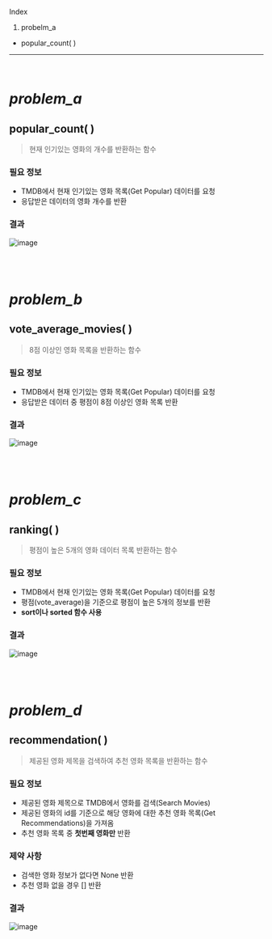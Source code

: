 Index
1. probelm_a
  - popular_count( )


---

<br>

# *problem_a*

## popular_count( )
> 현재 인기있는 영화의 개수를 반환하는 함수

### 필요 정보
- TMDB에서 현재 인기있는 영화 목록(Get Popular) 데이터를 요청
- 응답받은 데이터의 영화 개수를 반환

### 결과
![image](https://user-images.githubusercontent.com/83294376/214997396-416154d4-ec26-4cb4-8b33-07f8b68c39b8.png)

<br>
<br>

# *problem_b*

## vote_average_movies( )
> 8점 이상인 영화 목록을 반환하는 함수

### 필요 정보
- TMDB에서 현재 인기있는 영화 목록(Get Popular) 데이터를 요청
- 응답받은 데이터 중 평점이 8점 이상인 영화 목록 반환

### 결과
![image](https://user-images.githubusercontent.com/83294376/214998185-a2910f4f-efdc-41b3-86ce-afab9a4b597e.png)


<br>
<br>

# *problem_c*

## ranking( )
> 평점이 높은 5개의 영화 데이터 목록 반환하는 함수

### 필요 정보
- TMDB에서 현재 인기있는 영화 목록(Get Popular) 데이터를 요청
- 평점(vote_average)을 기준으로 평점이 높은 5개의 정보를 반환
- **sort이나 sorted 함수 사용**

### 결과
![image](https://user-images.githubusercontent.com/83294376/214999585-cb60f340-5b80-4cfa-8468-814b06f3d2e7.png)

<br>
<br>

# *problem_d*

## recommendation( )
> 제공된 영화 제목을 검색하여 추천 영화 목록을 반환하는 함수

### 필요 정보
- 제공된 영화 제목으로 TMDB에서 영화를 검색(Search Movies)
- 제공된 영화의 id를 기준으로 해당 영화에 대한 추천 영화 목록(Get Recommendations)을 가져옴  
- 추천 영화 목록 중 **첫번째 영화만** 반환

### 제약 사항
- 검색한 영화 정보가 없다면 None 반환
- 추천 영화 없을 경우 [] 반환

### 결과
![image](https://user-images.githubusercontent.com/83294376/215000855-7a9f23d3-fc87-43bd-a1fb-dd7b76d8fa2e.png)
